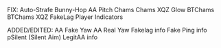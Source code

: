 FIX:
Auto-Strafe
Bunny-Hop
AA Pitch
Chams
Chams XQZ
Glow
BTChams
BTChams XQZ
FakeLag
Player Indicators

ADDED/EDITED:
AA Fake Yaw
AA Real Yaw
Fakelag info
Fake Ping info
pSilent (Silent Aim)
LegitAA info
